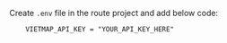 Create `.env` file in the route project and add below code:
```env
    VIETMAP_API_KEY = "YOUR_API_KEY_HERE"
```